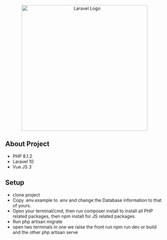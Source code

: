<p align="center"><a href="https://laravel.com" target="_blank"><img src="https://raw.githubusercontent.com/laravel/art/master/logo-lockup/5%20SVG/2%20CMYK/1%20Full%20Color/laravel-logolockup-cmyk-red.svg" width="400" alt="Laravel Logo"></a></p>

## About Project

-   PHP 8.1.2
-   Laravel 10
-   Vue JS 3

## Setup

-   clone project
-   Copy .env.example to .env and change the Database information to that of yours.
-   Open your terminal/cmd, then run composer install to install all PHP related packages, then npm install for JS related packages.
-   Run php artisan migrate
-   open two terminals in one we raise the front run npm run dev or build and the other php artisan serve
